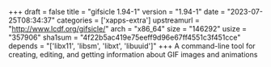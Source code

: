 +++
draft = false
title = "gifsicle 1.94-1"
version = "1.94-1"
date = "2023-07-25T08:34:37"
categories = ['xapps-extra']
upstreamurl = "http://www.lcdf.org/gifsicle/"
arch = "x86_64"
size = "146292"
usize = "357906"
sha1sum = "4f22b5ac419e75eeff9d96e67ff4551c3f451cce"
depends = "['libx11', 'libsm', 'libxt', 'libuuid']"
+++
A command-line tool for creating, editing, and getting information about GIF images and animations